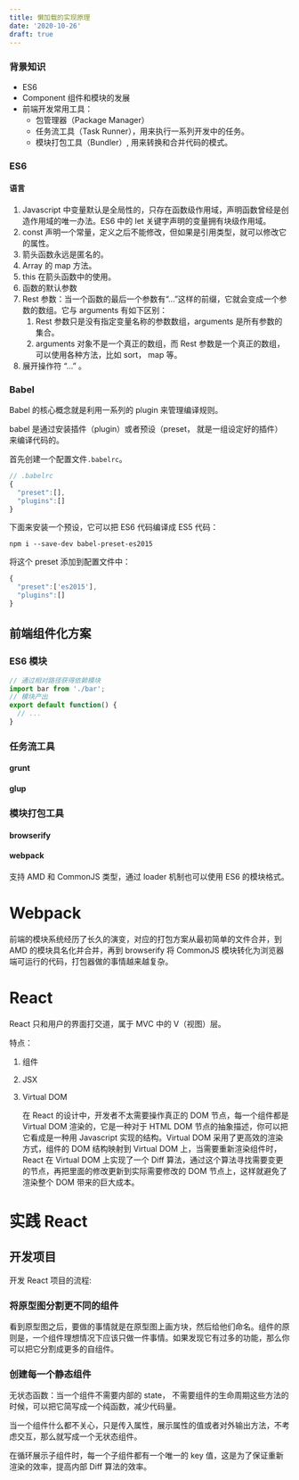 ```yaml
---
title: 懒加载的实现原理
date: '2020-10-26'
draft: true
---
```


### 背景知识

- ES6
- Component 组件和模块的发展
- 前端开发常用工具：
  - 包管理器（Package Manager）
  - 任务流工具（Task Runner），用来执行一系列开发中的任务。
  - 模块打包工具（Bundler）, 用来转换和合并代码的模式。

### ES6

#### 语言

1. Javascript 中变量默认是全局性的，只存在函数级作用域，声明函数曾经是创造作用域的唯一办法。ES6 中的 let 关键字声明的变量拥有块级作用域。
2. const 声明一个常量，定义之后不能修改，但如果是引用类型，就可以修改它的属性。
3. 箭头函数永远是匿名的。
4. Array 的 map 方法。
5. this 在箭头函数中的使用。
6. 函数的默认参数
7. Rest 参数：当一个函数的最后一个参数有“...”这样的前缀，它就会变成一个参数的数组。它与 arguments 有如下区别：
   1. Rest 参数只是没有指定变量名称的参数数组，arguments 是所有参数的集合。
   2. arguments 对象不是一个真正的数组，而 Rest 参数是一个真正的数组，可以使用各种方法，比如 sort， map 等。
8. 展开操作符 “...” 。

### Babel

Babel 的核心概念就是利用一系列的 plugin 来管理编译规则。

babel 是通过安装插件（plugin）或者预设（preset， 就是一组设定好的插件）来编译代码的。

首先创建一个配置文件`.babelrc`。

```js
// .babelrc
{
  "preset":[],
  "plugins":[]
}
```

下面来安装一个预设，它可以把 ES6 代码编译成 ES5 代码：

```
npm i --save-dev babel-preset-es2015
```

将这个 preset 添加到配置文件中：

```js
{
  "preset":['es2015'],
  "plugins":[]
}
```

## 前端组件化方案

### ES6 模块

```js
// 通过相对路径获得依赖模块
import bar from './bar';
// 模块产出
export default function() {
  // ...
}
```

### 任务流工具

#### grunt

#### glup

### 模块打包工具

#### browserify

#### webpack

支持 AMD 和 CommonJS 类型，通过 loader 机制也可以使用 ES6 的模块格式。

# Webpack

前端的模块系统经历了长久的演变，对应的打包方案从最初简单的文件合并，到 AMD 的模块具名化并合并，再到 browserify 将 CommonJS 模块转化为浏览器端可运行的代码，打包器做的事情越来越复杂。

# React

React 只和用户的界面打交道，属于 MVC 中的 V（视图）层。

特点：

1. 组件

2. JSX

3. Virtual DOM

   在 React 的设计中，开发者不太需要操作真正的 DOM 节点，每一个组件都是 Virtual DOM 渲染的，它是一种对于 HTML DOM 节点的抽象描述，你可以把它看成是一种用 Javascript 实现的结构。Virtual DOM 采用了更高效的渲染方式，组件的 DOM 结构映射到 Virtual DOM 上，当需要重新渲染组件时，React 在 Virtual DOM 上实现了一个 Diff 算法，通过这个算法寻找需要变更的节点，再把里面的修改更新到实际需要修改的 DOM 节点上，这样就避免了渲染整个 DOM 带来的巨大成本。

# 实践 React

## 开发项目

开发 React 项目的流程:

### 将原型图分割更不同的组件

看到原型图之后，要做的事情就是在原型图上画方块，然后给他们命名。组件的原则是，一个组件理想情况下应该只做一件事情。如果发现它有过多的功能，那么你可以把它分割成更多的自组件。

### 创建每一个静态组件

无状态函数：当一个组件不需要内部的 state， 不需要组件的生命周期这些方法的时候，可以把它简写成一个纯函数，减少代码量。

当一个组件什么都不关心，只是传入属性，展示属性的值或者对外输出方法，不考虑交互，那么就写成一个无状态组件。

在循环展示子组件时，每一个子组件都有一个唯一的 key 值，这是为了保证重新渲染的效率，提高内部 Diff 算法的效率。
